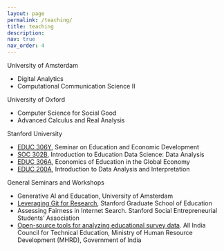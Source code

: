 ```yaml
---
layout: page
permalink: /teaching/
title: teaching
description:
nav: true
nav_order: 4
---
```


University of Amsterdam

- Digital Analytics
- Computational Communication Science II

University of Oxford

- Computer Science for Social Good
- Advanced Calculus and Real Analysis

Stanford University

- [EDUC 306Y](https://explorecourses.stanford.edu/search?q=educ306y&view=catalog&page=0&filter-coursestatus-Active=on&collapse=&academicYear=20212022), Seminar on Education and Economic Development
- [SOC 302B](https://explorecourses.stanford.edu/search?q=soc+302b&view=catalog&page=0&filter-coursestatus-Active=on&collapse=&academicYear=20212022), Introduction to Education Data Science: Data Analysis
- [EDUC 306A](https://explorecourses.stanford.edu/search?q=educ306a&view=catalog&page=0&filter-coursestatus-Active=on&collapse=&academicYear=20212022), Economics of Education in the Global Economy
- [EDUC 200A](https://explorecourses.stanford.edu/search?q=educ200a&view=catalog&page=0&filter-coursestatus-Active=on&collapse=&academicYear=20202021), Introduction to Data Analysis and Interpretation

General Seminars and Workshops

- Generative AI and Education, University of Amsterdam
- [Leveraging Git for Research](https://github.com/saurabh-khanna/gse-git-workshop), Stanford Graduate School of Education
- Assessing Fairness in Internet Search. Stanford Social Entrepreneurial Students’ Association
- [Open-source tools for analyzing educational survey data](https://drive.google.com/file/d/1v2LayqsmzYo5fDvtEs9hS_Hr0W5d9sYc/view?usp=sharing). All India Council for Technical Education, Ministry of Human Resource Development (MHRD), Government of India